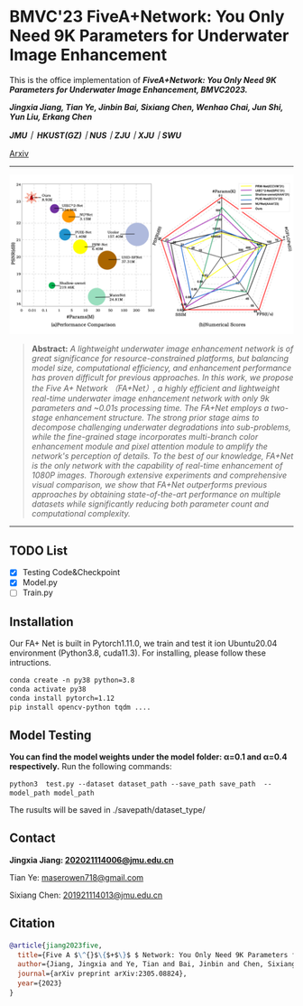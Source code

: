 # BMVC'23 FiveA+Network: You Only Need 9K Parameters for Underwater Image Enhancement

This is the office implementation of ***FiveA+Network: You Only Need 9K Parameters for Underwater Image Enhancement, BMVC2023.***

***Jingxia Jiang, Tian Ye, Jinbin Bai, Sixiang Chen, Wenhao Chai, Jun Shi, Yun Liu, Erkang Chen***

***JMU｜ HKUST(GZ)｜NUS｜ZJU｜XJU｜SWU***

[Arxiv](https://arxiv.org/abs/2305.08824)

<hr />

![FAPlus_Net_Comparison.jpg](Figures/FAPlus_Net_Comparison.jpg)


> **Abstract:** *A lightweight underwater image enhancement network is of great significance for resource-constrained platforms, but balancing model size, computational efficiency, and enhancement performance has proven difficult for previous approaches. In this work, we propose the Five A+ Network （FA+Net）, a highly efficient and lightweight real-time underwater image enhancement network with only 9k parameters and ~0.01s processing time. The FA+Net employs a two-stage enhancement structure. The strong prior stage aims to decompose challenging underwater degradations into sub-problems, while the fine-grained stage incorporates multi-branch color enhancement module and pixel attention module to amplify the network's perception of details. To the best of our knowledge, FA+Net is the only network with the capability of real-time enhancement of 1080P images. Thorough extensive experiments and comprehensive visual comparison, we show that FA+Net outperforms previous approaches by obtaining state-of-the-art performance on multiple datasets while significantly reducing both parameter count and computational complexity.* 

<hr />


## TODO List
- [x] Testing Code&Checkpoint
- [x] Model.py
- [ ] Train.py

## Installation
Our FA+ Net is built in Pytorch1.11.0, we train and test it ion Ubuntu20.04 environment (Python3.8, cuda11.3).
For installing, please follow these intructions.

```
conda create -n py38 python=3.8
conda activate py38
conda install pytorch=1.12 
pip install opencv-python tqdm ....
```

## Model Testing
**You can find the model weights under the model folder: α=0.1 and α=0.4 respectively.**
Run the following commands:
```
python3  test.py --dataset dataset_path --save_path save_path  --model_path model_path 
```
The rusults will be saved in ./savepath/dataset_type/

## Contact
**Jingxia Jiang: 202021114006@jmu.edu.cn** 

Tian Ye: maserowen718@gmail.com 

Sixiang Chen: 201921114013@jmu.edu.cn


## Citation
```bibtex
@article{jiang2023five,
  title={Five A $\^{}$\{$+$\}$ $ Network: You Only Need 9K Parameters for Underwater Image Enhancement},
  author={Jiang, Jingxia and Ye, Tian and Bai, Jinbin and Chen, Sixiang and Chai, Wenhao and Jun, Shi and Liu, Yun and Chen, Erkang},
  journal={arXiv preprint arXiv:2305.08824},
  year={2023}
}
```

